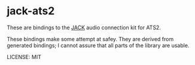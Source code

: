 # jack-ats2

These are bindings to the [JACK](https://jackaudio.org/) audio
connection kit for ATS2.

These bindings make some attempt at safey.  They are derived
from generated bindings; I cannot assure that all parts of the
library are usable.

LICENSE: MIT
